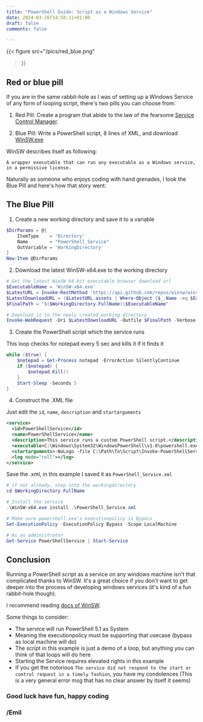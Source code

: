 ```yaml
--- 
title: "PowerShell Guide: Script as a Windows Service" 
date: 2024-03-26T14:58:11+01:00 
draft: false
comments: false

--- 
```


{{< figure
  src="/pics/red_blue.png"
>}}


## Red or blue pill

If you are in the same rabbit-hole as I was of setting up a Windows Service of any form of looping script, there's two pills you can choose from:

1. Red Pill: Create a program that abide to the law of the fearsome [Service Control Manager](https://learn.microsoft.com/en-us/windows/win32/services/service-control-manager).

2. Blue Pill: Write a PowerShell script, 8 lines of XML, and download [WinSW.exe](https://github.com/winsw/winsw)

WinSW describes itself as following:

`A wrapper executable that can run any executable as a Windows service, in a permissive license.`

Naturally as someone who enjoys coding with hand grenades, I took the Blue Pill and here's how that story went:


## The Blue Pill

1. Create a new working directory and save it to a variable

```powershell
$DirParams = @{
    ItemType    = 'Directory'
    Name        = "PowerShell_Service"
    OutVariable = 'WorkingDirectory'
}
New-Item @DirParams
```

2. Download the latest WinSW-x64.exe to the working directory
```powershell
# Get the latest WinSW 64-bit executable browser download url
$ExecutableName = 'WinSW-x64.exe'
$LatestURL = Invoke-RestMethod 'https://api.github.com/repos/winsw/winsw/releases/latest'
$LatestDownloadURL = ($LatestURL.assets | Where-Object {$_.Name -eq $ExecutableName}).browser_download_url
$FinalPath = "$($WorkingDirectory.FullName)\$ExecutableName"

# Download it to the newly created working directory
Invoke-WebRequest -Uri $LatestDownloadURL -Outfile $FinalPath -Verbose
```
3. Create the PowerShell script which the service runs

This loop checks for notepad every 5 sec and kills it if it finds it

```powershell
while ($true) {
    $notepad = Get-Process notepad -ErrorAction SilentlyContinue
    if ($notepad) {
        $notepad.Kill()
    }
    Start-Sleep -Seconds 5
}
```

4. Construct the .XML file

Just edit the `id`, `name`, `description` and `startarguments`

```xml
<service>
  <id>PowerShellService</id>
  <name>PowerShellService</name>
  <description>This service runs a custom PowerShell script.</description>
  <executable>C:\Windows\System32\WindowsPowerShell\v1.0\powershell.exe</executable>
  <startarguments>-NoLogo -file C:\Path\To\Script\Invoke-PowerShellServiceScript.ps1</startarguments>
  <log mode="roll"></log>
</service>
```

Save the .xml, in this example I saved it as `PowerShell_Service.xml`

```powershell
# if not already, step into the workingdirectory
cd $WorkingDirectory.FullName

# Install the service
.\WinSW-x64.exe install .\PowerShell_Service.xml

# Make sure powershell.exe's executionpolicy is Bypass
Set-ExecutionPolicy -ExecutionPolicy Bypass -Scope LocalMachine

# As an administrator
Get-Service PowerShellService | Start-Service
```

## Conclusion

Running a PowerShell script as a service on any windows machine isn't that complicated thanks to WinSW. It's a great choice if you don't want to get deeper into the process of developing windows services (it's kind of a fun rabbit-hole though).

I recommend reading [docs of WinSW](https://github.com/winsw/winsw?tab=readme-ov-file#documentation).

Some things to consider:

- The service will run PowerShell 5.1 as System
- Meaning the executionpolicy must be supporting that usecase (bypass as local machine will do)
- The script in this example is just a demo of a loop, but anything you can think of that loops will do here
- Starting the Service requires elevated rights in this example
- If you get the notorious `The service did not respond to the start or control request in a timely fashion`, you have my condolences (This is a very general error msg that has no clear answer by itself it seems)

### Good luck have fun, happy coding

### /Emil